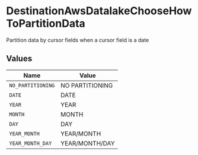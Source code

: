 # DestinationAwsDatalakeChooseHowToPartitionData

Partition data by cursor fields when a cursor field is a date


## Values

| Name              | Value             |
| ----------------- | ----------------- |
| `NO_PARTITIONING` | NO PARTITIONING   |
| `DATE`            | DATE              |
| `YEAR`            | YEAR              |
| `MONTH`           | MONTH             |
| `DAY`             | DAY               |
| `YEAR_MONTH`      | YEAR/MONTH        |
| `YEAR_MONTH_DAY`  | YEAR/MONTH/DAY    |